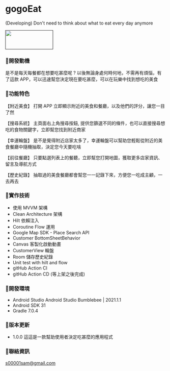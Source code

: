 # gogoEat
(Developing) Don't need to think about what to eat every day anymore

<a href=""><img src="https://i.imgur.com/B61ZlUR.png" width="150" height="60"></a>

### :pushpin:開發動機

是不是每天每餐都在想要吃甚麼呢 ?
以後無論身處何時何地，不需再有煩惱，有了這款 APP，可以迅速幫您決定現在要吃甚麼，可以在玩樂中找到想吃的美食

### :pushpin:功能特色

【附近美食】
打開 APP 立即顯示附近的美食和餐廳，以及他們的評分，讓您一目了然

【搜尋系統】
主頁面右上角搜尋按鈕, 提供您篩選不同的條件，也可以直接搜尋想吃的食物關鍵字，立即幫您找到附近商家

【幸運輪盤】
是不是覺得附近店家太多了，幸運輪盤可以幫助您輕鬆從附近的美食餐廳中隨機抽取，決定您今天要吃啥

【前往餐廳】
只要點選列表上的餐聽，立即幫您打開地圖，獲取更多店家資訊、留言及導航方式

【歷史紀錄】
抽取過的美食餐廳都會幫您一一記錄下來，方便您一吃成主顧，一去再去

### :pushpin:實作技術

* 使用 MVVM 架構
* Clean Architecture 架構
* Hilt 依賴注入
* Coroutine Flow 運用
* Google Map SDK - Place Search API
* Customer BottomSheetBehavior
* Canvas 客製化啟動動畫
* CustomerView 輪盤
* Room 儲存歷史紀錄
* Unit test with hilt and flow
* gitHub Action CI
* gitHub Action CD (等上架之後完成)

### :pushpin:開發環境

* Android Studio Android Studio Bumblebee | 2021.1.1
* Android SDK 31
* Gradle 7.0.4

### :pushpin:版本更新

* 1.0.0 這這是一款幫助使用者決定吃甚麼的應用程式

### :pushpin:聯絡資訊
s00001sam@gmail.com


